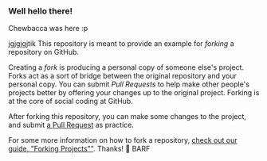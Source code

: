 ### Well hello there!
Chewbacca was here :p

jgjgjgjtik
This repository is meant to provide an example for *forking* a repository on GitHub.

Creating a *fork* is producing a personal copy of someone else's project. Forks act as a sort of bridge between the original repository and your personal copy. You can submit *Pull Requests* to help make other people's projects better by offering your changes up to the original project. Forking is at the core of social coding at GitHub.

After forking this repository, you can make some changes to the project, and submit [a Pull Request](https://github.com/octocat/Spoon-Knife/pulls) as practice.

For some more information on how to fork a repository, [check out our guide, "Forking Projects""](http://guides.github.com/overviews/forking/). Thanks! :sparkling_heart:
BARF
